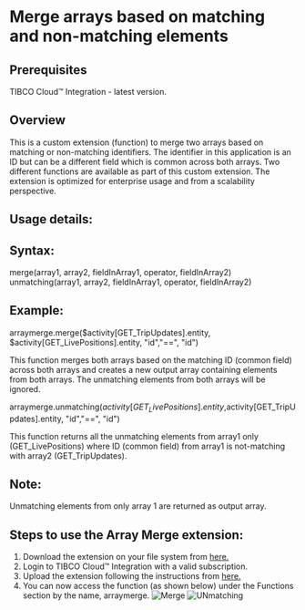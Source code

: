 # Merge arrays based on matching and non-matching elements

## Prerequisites
TIBCO Cloud™ Integration - latest version. 

## Overview
This is a custom extension (function) to merge two arrays based on matching or non-matching identifiers. The identifier in this application is an ID but can be a different field which is common across both arrays. Two different functions are available as part of this custom extension. The extension is optimized for enterprise usage and from a scalability perspective.

## Usage details:

## Syntax:
merge(array1, array2, fieldInArray1, operator, fieldInArray2)
unmatching(array1, array2, fieldInArray1, operator, fieldInArray2)

## Example:
arraymerge.merge($activity[GET_TripUpdates].entity, $activity[GET_LivePositions].entity, "id","==", "id")

This function merges both arrays based on the matching ID (common field) across both arrays and creates a new output array containing elements from both arrays. The unmatching elements from both arrays will be ignored.

arraymerge.unmatching($activity[GET_LivePositions].entity,$activity[GET_TripUpdates].entity, "id","==", "id")

This function returns all the unmatching elements from array1 only (GET_LivePositions) where ID (common field) from array1 is not-matching with array2 (GET_TripUpdates). 

## Note: 
Unmatching elements from only array 1 are returned as output array. 

## Steps to use the Array Merge extension:
1. Download the extension on your file system from [here.](https://github.com/TIBCOSoftware/tci-flogo/blob/master/samples/app-dev/Array-Operations/Find_NonCommonArrayElement-UsingCustomExtension/FindNonCommon_ArrayElement_UsingCustomExtension.json)
2. Login to TIBCO Cloud™ Integration with a valid subscription. 
3. Upload the extension following the instructions from [here.](https://github.com/TIBCOSoftware/tci-flogo/blob/master/samples/extensions/Readme.md)
4. You can now access the function (as shown below) under the Functions section by the name, arraymerge.
![Merge](https://user-images.githubusercontent.com/17696107/114054736-bf3ad480-98ad-11eb-95e9-fda67a34eb24.png)
![UNmatching](https://user-images.githubusercontent.com/17696107/114054966-f315fa00-98ad-11eb-8960-fd08f76b40a1.png)


